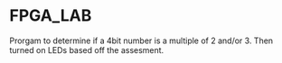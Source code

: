 # FPGA_LAB
Prorgam to determine if a 4bit number is a multiple of 2 and/or 3. Then turned on LEDs based off the assesment.
